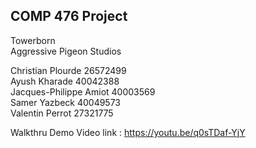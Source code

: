 COMP 476 Project
-------------------------------
Towerborn <br />
Aggressive Pigeon Studios


					
Christian Plourde 26572499 <br />
Ayush Kharade 40042388 <br />
Jacques-Philippe Amiot 40003569<br />
Samer Yazbeck 40049573 <br />
Valentin Perrot 27321775 <br />


Walkthru Demo Video link : 
https://youtu.be/q0sTDaf-YjY
